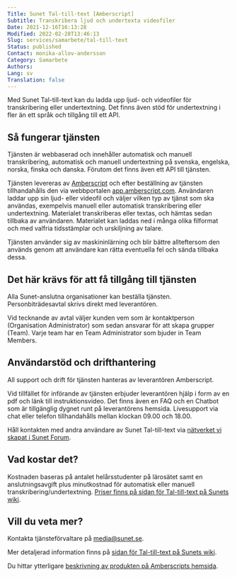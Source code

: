```yaml
---
Title: Sunet Tal-till-text [Amberscript]
Subtitle: Transkribera ljud och undertexta videofiler
Date: 2021-12-16T16:13:28
Modified: 2022-02-28T13:46:13
Slug: services/samarbete/tal-till-text
Status: published
Contact: monika-allov-andersson
Category: Samarbete
Authors: 
Lang: sv
Translation: false
---
```


Med Sunet Tal-till-text kan du ladda upp ljud- och videofiler för transkribering eller undertextning. Det finns även stöd för undertextning i fler än ett språk och tillgång till ett API.

## Så fungerar tjänsten

Tjänsten är webbaserad och innehåller automatisk och manuell transkribering, automatisk och manuell undertextning på svenska, engelska, norska, finska och danska. Förutom det finns även ett API till tjänsten.

Tjänsten levereras av [Amberscript](https://www.amberscript.com/sv/) och efter beställning av tjänsten tillhandahålls den via webbportalen [app.amberscript.com](https://app.amberscript.com/). Användaren laddar upp sin ljud- eller videofil och väljer vilken typ av tjänst som ska användas, exempelvis manuell eller automatisk transkribering eller undertextning. Materialet transkriberas eller textas, och hämtas sedan tillbaka av användaren. Materialet kan laddas ned i många olika filformat och med valfria tidsstämplar och urskiljning av talare.

Tjänsten använder sig av maskininlärning och blir bättre allteftersom den används genom att användare kan rätta eventuella fel och sända tillbaka dessa.

## Det här krävs för att få tillgång till tjänsten

Alla Sunet-anslutna organisationer kan beställa tjänsten. Personbiträdesavtal skrivs direkt med leverantören.

Vid tecknande av avtal väljer kunden vem som är kontaktperson (Organisation Administrator) som sedan ansvarar för att skapa grupper (Team). Varje team har en Team Administrator som bjuder in Team Members.

## Användarstöd och drifthantering

All support och drift för tjänsten hanteras av leverantören Amberscript.

Vid tillfället för införande av tjänsten erbjuder leverantören hjälp i form av en pdf och länk till instruktionsvideo. Det finns även en FAQ och en Chatbot som är tillgänglig dygnet runt på leverantörens hemsida. Livesupport via chat eller telefon tillhandahålls mellan klockan 09.00 och 18.00.

Håll kontakten med andra användare av Sunet Tal-till-text via [nätverket vi skapat i Sunet Forum](https://forum.sunet.se/s/tal-till-text/).

## Vad kostar det?

Kostnaden baseras på antalet helårsstudenter på lärosätet samt en anslutningsavgift plus minutkostnad för automatisk eller manuell transkribering/undertextning. [Priser finns på sidan för Tal-till-text på Sunets wiki](https://wiki.sunet.se/pages/viewpage.action?pageId=112166411).

## Vill du veta mer?

Kontakta tjänsteförvaltare på [media@sunet.se](mailto:media@sunet.se).

Mer detaljerad information finns på [sidan för Tal-till-text på Sunets wiki](https://wiki.sunet.se/display/Taltilltext).

Du hittar ytterligare [beskrivning av produkten på Amberscripts hemsida](https://www.amberscript.com).

